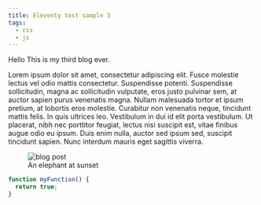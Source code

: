 ```yaml
---
title: Eleventy test sample 3
tags: 
  - css
  - js
---
```


Hello This is my third blog ever.

Lorem ipsum dolor sit amet, consectetur adipiscing elit. Fusce molestie lectus vel odio mattis consectetur. Suspendisse potenti. Suspendisse sollicitudin, magna ac sollicitudin vulputate, eros justo pulvinar sem, at auctor sapien purus venenatis magna. Nullam malesuada tortor et ipsum pretium, at lobortis eros molestie. Curabitur non venenatis neque, tincidunt mattis felis. In quis ultrices leo. Vestibulum in dui id elit porta vestibulum. Ut placerat, nibh nec porttitor feugiat, lectus nisi suscipit est, vitae finibus augue odio eu ipsum. Duis enim nulla, auctor sed ipsum sed, suscipit tincidunt sapien. Nunc interdum mauris eget sagittis viverra.

<figure>
<img src="/assets/images/Mystica.png" alt="blog post" class="post-img">
<figcaption>An elephant at sunset</figcaption>
</figure>

```js 
function myFunction() {
  return true;
}
```